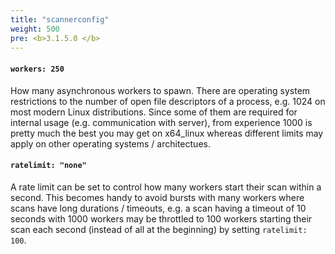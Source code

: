 ```yaml
---
title: "scannerconfig"
weight: 500
pre: <b>3.1.5.0 </b>
---
```


#### `workers: 250`

How many asynchronous workers to spawn. 
There are operating system restrictions to the number of open file descriptors of a process, e.g. 1024 on most modern Linux distributions.
Since some of them are required for internal usage (e.g. communication with server), from experience 1000 is pretty much the best you may get on x64_linux whereas different limits may apply on other operating systems / architectues. 
  
#### `ratelimit: "none"`

A rate limit can be set to control how many workers start their scan within a second. This becomes handy to avoid bursts with many workers where scans have long durations / timeouts, e.g. a scan having a timeout of 10 seconds with 1000 workers may be throttled to 100 workers starting their scan each second (instead of all at the beginning) by setting `ratelimit: 100`.